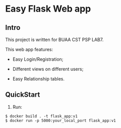 # Easy Flask Web app


## Intro

This project is written for BUAA CST PSP LAB7.

This web app features: 

- Easy Login/Registration;

- Different views on different users;

- Easy Relationship tables.

## QuickStart

1. Run:

```shell
$ docker build . -t flask_app:v1
$ docker run -p 5000:your_local_port flask_app:v1
```
